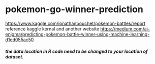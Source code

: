 # pokemon-go-winner-prediction
https://www.kaggle.com/jonathanbouchet/pokemon-battles/report
reference kaggle kernal and another website
https://medium.com/ai-enigma/predicting-pokemon-battle-winner-using-machine-learning-d1ed055ac50

##### the data location in R code need to be changed to your location of dataset.
